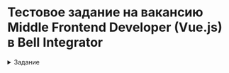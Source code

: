 # Тестовое задание на вакансию Middle Frontend Developer (Vue.js) в Bell Integrator

<details>
<summary>Задание</summary>

Описание задачи.
</details>
